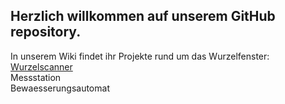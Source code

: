 
## Herzlich willkommen auf unserem GitHub repository.

In unserem Wiki findet ihr Projekte rund um das Wurzelfenster:  
[Wurzelscanner](https://github.com/wurzelfenster-org/Wurzelfenster/wiki/Wurzelscanner)  
Messstation  
Bewaesserungsautomat  
